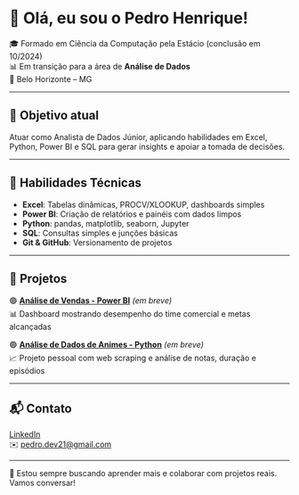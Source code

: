 # 👋 Olá, eu sou o Pedro Henrique!

🎓 Formado em Ciência da Computação pela Estácio (conclusão em 10/2024)  
📊 Em transição para a área de **Análise de Dados**  
📍 Belo Horizonte – MG

---

## 💼 Objetivo atual

Atuar como Analista de Dados Júnior, aplicando habilidades em Excel, Python, Power BI e SQL para gerar insights e apoiar a tomada de decisões.

---

## 🧠 Habilidades Técnicas

- **Excel**: Tabelas dinâmicas, PROCV/XLOOKUP, dashboards simples  
- **Power BI**: Criação de relatórios e painéis com dados limpos  
- **Python**: pandas, matplotlib, seaborn, Jupyter  
- **SQL**: Consultas simples e junções básicas  
- **Git & GitHub**: Versionamento de projetos

---

## 📌 Projetos

🟢 **[Análise de Vendas - Power BI](#)** *(em breve)*  
📊 Dashboard mostrando desempenho do time comercial e metas alcançadas

🟢 **[Análise de Dados de Animes - Python](#)** *(em breve)*  
📈 Projeto pessoal com web scraping e análise de notas, duração e episódios

---

## 📬 Contato

[LinkedIn](https://www.linkedin.com/in/pedro-henrique-a083b3145/)  
✉️ pedro.dev21@gmail.com

---

📢 Estou sempre buscando aprender mais e colaborar com projetos reais. Vamos conversar!
